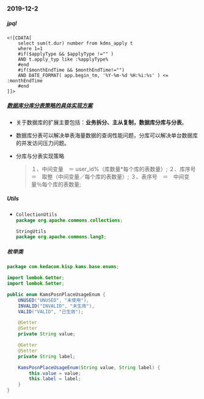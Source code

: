 ### 2019-12-2

##### jpql

```mysql
<![CDATA[
    select sum(t.dur) number from kdms_apply t
    where 1=1
    #if($applyType && $applyType !="" )
    AND t.apply_typ like :%applyType%
    #end
    #if($monthEndTime && $monthEndTime!="")
    AND DATE_FORMAT( app.begin_tm, '%Y-%m-%d %H:%i:%s' ) <= :monthEndTime
    #end
]]>
```

##### [数据库分库分表策略的具体实现方案](https://blog.csdn.net/xlgen157387/article/details/53976153)

- 关于数据库的扩展主要包括：**业务拆分、主从复制，数据库分库与分表**。

- 数据库分表可以解决单表海量数据的查询性能问题，分库可以解决单台数据库的并发访问压力问题。

- 分库与分表实现策略

  > １、中间变量　＝ user_id%（库数量*每个库的表数量）;
  > ２、库序号　＝　取整（中间变量／每个库的表数量）;
  > ３、表序号　＝　中间变量％每个库的表数量;

##### Utils

- ```java
  CollectionUtils
  package org.apache.commons.collections;
  ```

  ```java
  StringUtils
  package org.apache.commons.lang3;
  ```

##### 枚举类

```java
package com.kedacom.kisp.kams.base.enums;

import lombok.Getter;
import lombok.Setter;

public enum KamsPosnPlaceUsageEnum {
    UNUSED("UNUSED", "未使用"),
    INVALID("INVALID", "未生效"),
    VALID("VALID", "已生效");

    @Getter
    @Setter
    private String value;

    @Getter
    @Setter
    private String label;

    KamsPosnPlaceUsageEnum(String value, String label) {
        this.value = value;
        this.label = label;
    }
}
```

